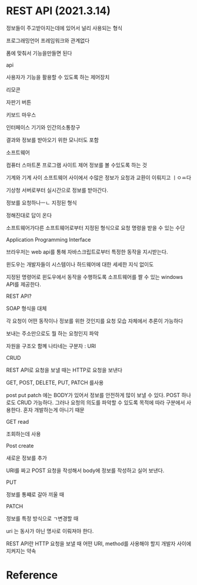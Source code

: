 # REST API (2021.3.14)



정보들이 주고받아지는데에 있어서 널리 사용되는 형식

프로그래밍언어 프레임워크와 관계없다

폼에 맞춰서 기능을만들면 된다

api

사용자가 기능을 활용할 수 있도록 하는 제어장치

리모콘

자판기 버튼

키보드 마우스

인터페이스 기기와 인간의소통창구

결과와 정보를 받아오기 위한 모니터도 포함

소프트웨어

컴퓨터 스마트폰 프로그램 사이트 제어 정보를 볼 수있도록 하는 것

기계와 기계 사이 소프트웨어 사이에서 수많은 정보가 요청과 교환이 이뤄지고 ㅣㅇㅆ다

기상청 서버로부터 실시간으로 정보를 받아간다.

정보를 요청하나ㅡㄴ 지정된 형식

정해진대로 답이 온다



소프트웨어가다른 소프트웨어로부터 지정된 형식으로 요청 명령을 받을 수 있는 수단

Application Programming Interface

브라우저는 web api를 통해 자바스크립트로부터 특정한 동작을 지시받는다.

윈도우는 개발자들이 시스템이나 하드웨어에 대한 세세한 지식 없이도

지정된 명령어로 윈도우에서 동작을 수행하도록 소프트웨어를 짤 수 있는 windows API를 제공한다.



REST API?

SOAP 형식을 대체

각 요청이 어떤 동작이나 정보를 위한 것인지를 요청 모습 자체에서 추론이 가능하다

보내는 주소만으로도 뭘 하는 요청인지 파악

자원을 구조오 함꼐 나타네는 구분자 : URI

CRUD

REST API로 요청을 보낼 때는 HTTP로 요청을 보낸다

GET, POST, DELETE, PUT, PATCH 를사용

post put patch 에는 BODY가 있어서 정보를 안전하게 많이 보낼 수 있다. POST 하나로도 CRUD 가능하다. 그러나 요청의 의도를 파악할 수 있도록 목적에 따라 구분에서 사용한다. 혼자 개발하는게 아니기 때문



GET read

조회하는데 사용

Post create

새로운 정보를 추가

 URI를 짜고 POST 요청을 작성해서 body에 정보를 작성하고 실어 보낸다.

PUT

정보를 통쨰로 갈아 끼울 때

PATCH

 정보를 특정 방식으로 ㄱ변경할 때

 

uri 는 동사가 아닌 명사로 이뤄져야 한다.



REST API란 HTTP 요청을 보낼 때 어떤 URI, method를 사용해야 할지 개발자 사이에 지켜지는 약속



# Reference

